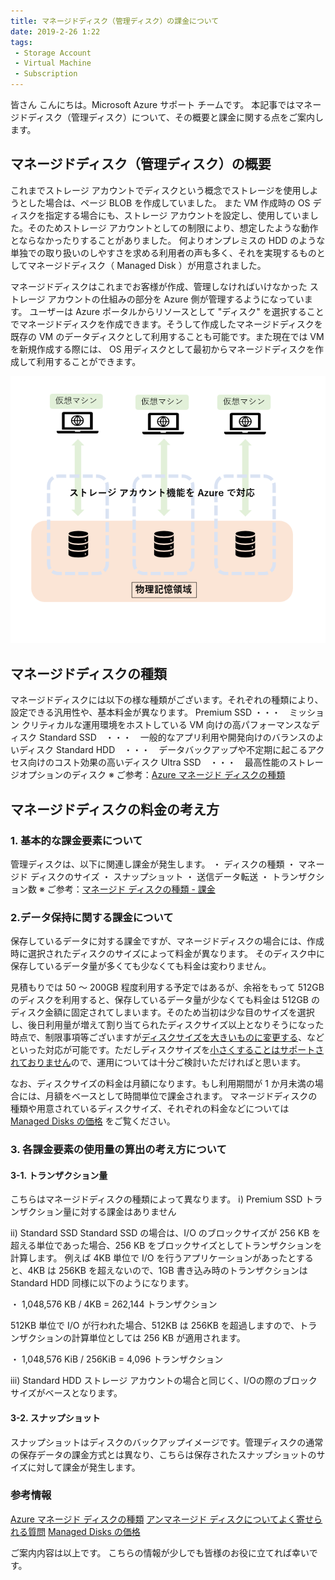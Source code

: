 ```yaml
---
title: マネージドディスク（管理ディスク）の課金について
date: 2019-2-26 1:22
tags:
 - Storage Account
 - Virtual Machine
 - Subscription
---
```


皆さん こんにちは。Microsoft Azure サポート チームです。
本記事ではマネージドディスク（管理ディスク）について、その概要と課金に関する点をご案内します。

## マネージドディスク（管理ディスク）の概要
これまでストレージ アカウントでディスクという概念でストレージを使用しようとした場合は、ページ BLOB を作成していました。
また VM 作成時の OS ディスクを指定する場合にも、ストレージ アカウントを設定し、使用していました。そのためストレージ アカウントとしての制限により、想定したような動作とならなかったりすることがありました。
何よりオンプレミスの HDD のような単独での取り扱いのしやすさを求める利用者の声も多く、それを実現するものとしてマネージドディスク（ Managed Disk ）が用意されました。

マネージドディスクはこれまでお客様が作成、管理しなければいけなかった ストレージ アカウントの仕組みの部分を Azure 側が管理するようになっています。
ユーザーは Azure ポータルからリソースとして "ディスク" を選択することでマネージドディスクを作成できます。そうして作成したマネージドディスクを既存の VM のデータディスクとして利用することも可能です。また現在では VM を新規作成する際には、 OS 用ディスクとして最初からマネージドディスクを作成して利用することができます。

![](./20190226b/managed-image01.png) 

## マネージドディスクの種類
マネージドディスクには以下の様な種類がございます。それぞれの種類により、設定できる汎用性や、基本料金が異なります。
Premium SSD ・・・　ミッション クリティカルな運用環境をホストしている VM 向けの高パフォーマンスなディスク
Standard SSD　・・・　一般的なアプリ利用や開発向けのバランスのよいディスク
Standard HDD　・・・　データバックアップや不定期に起こるアクセス向けのコスト効果の高いディスク
Ultra SSD　・・・　最高性能のストレージオプションのディスク
※ ご参考：[Azure マネージド ディスクの種類](https://learn.microsoft.com/ja-jp/azure/virtual-machines/disks-types)

## マネージドディスクの料金の考え方

### 1. 基本的な課金要素について
管理ディスクは、以下に関連し課金が発生します。 
・ ディスクの種類
・ マネージド ディスクのサイズ
・ スナップショット
・ 送信データ転送
・ トランザクション数
※ ご参考：[マネージド ディスクの種類 - 課金](https://learn.microsoft.com/ja-jp/azure/virtual-machines/disks-types#billing)

### 2.データ保持に関する課金について
保存しているデータに対する課金ですが、マネージドディスクの場合には、作成時に選択されたディスクのサイズによって料金が異なります。
そのディスク中に保存しているデータ量が多くても少なくても料金は変わりません。

見積もりでは 50 ～ 200GB 程度利用する予定ではあるが、余裕をもって 512GB のディスクを利用すると、保存しているデータ量が少なくても料金は 512GB のディスク金額に固定されてしまいます。そのため当初は少な目のサイズを選択し、後日利用量が増えて割り当てられたディスクサイズ以上となりそうになった時点で、制限事項等ございますが[ディスクサイズを大きいものに変更する](https://learn.microsoft.com/ja-jp/azure/virtual-machines/windows/expand-os-disk#resize-a-managed-disk-in-the-azure-portal)、などといった対応が可能です。ただしディスクサイズを[小さくすることはサポートされておりません](https://learn.microsoft.com/ja-jp/azure/virtual-machines/faq-for-disks?tabs=azure-portal#----------------------------)ので、運用については十分ご検討いただければと思います。

なお、ディスクサイズの料金は月額になります。もし利用期間が 1 か月未満の場合には、月額をベースとして時間単位で課金されます。
マネージドディスクの種類や用意されているディスクサイズ、それぞれの料金などについては [Managed Disks の価格](https://azure.microsoft.com/ja-jp/pricing/details/managed-disks/) をご覧ください。

### 3. 各課金要素の使用量の算出の考え方について

#### 3-1. トランザクション量
 こちらはマネージドディスクの種類によって異なります。
ⅰ) Premium SSD
トランザクション量に対する課金はありません

ⅱ) Standard SSD
Standard SSD の場合は、I/O のブロックサイズが 256 KB を超える単位であった場合、256 KB をブロックサイズとしてトランザクションを計算します。
例えば 4KB 単位で I/O を行うアプリケーションがあったとすると、4KB は 256KB を超えないので、1GB 書き込み時のトランザクションは Standard HDD 同様に以下のようになります。

・ 1,048,576 KB / 4KB = 262,144 トランザクション

512KB 単位で I/O が行われた場合、512KB は 256KB を超過しますので、トランザクションの計算単位としては 256 KB が適用されます。

・ 1,048,576 KiB / 256KiB = 4,096 トランザクション

ⅲ) Standard HDD
ストレージ アカウントの場合と同じく、I/Oの際のブロックサイズがベースとなります。

#### 3-2. スナップショット
スナップショットはディスクのバックアップイメージです。管理ディスクの通常の保存データの課金方式とは異なり、こちらは保存されたスナップショットのサイズに対して課金が発生します。 

### 参考情報
[Azure マネージド ディスクの種類](https://learn.microsoft.com/ja-jp/azure/virtual-machines/disks-types)
[アンマネージド ディスクについてよく寄せられる質問](https://learn.microsoft.com/ja-jp/azure/virtual-machines/faq-for-disks?tabs=azure-portal)
[Managed Disks の価格](https://azure.microsoft.com/ja-jp/pricing/details/managed-disks/)

ご案内内容は以上です。
こちらの情報が少しでも皆様のお役に立てれば幸いです。
